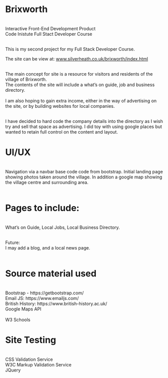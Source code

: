 # Brixworth
<br>
Interactive Front-End Development Product <br>
Code Inistute Full Stact Developer Course <br>

<br> This is my second project for my Full Stack Developer Course. <br>

The site can be view at: www.silverheath.co.uk/brixworth/index.html

<br>The main concept for site is a resource for visitors and residents of the village of Brixworth. <br> The contents of the site will include a what’s on guide, job and business directory. <br> <br>
I am also hoping to gain extra income, either in the way of advertising on the site,  or by building websites for local companies. <br>

<br>I have decided to hard code the company details into the directory as I wish try and sell that space as advertising. I did toy with using google places but wanted to retain full control on the content and layout.<br>

# UI/UX
<br>Navigation via a navbar base code code from bootstrap.
Initial landing page showing photos taken around the village. In addition a google map showing the village centre and surrounding area. <br> <br>

# Pages to include:
<br>What’s on Guide, Local Jobs, Local Business Directory. <br><br>

Future:
<br>I may add a blog, and a local news page. <br> <br>

# Source material used

<br>
Bootstrap - https://getbootstrap.com/ <br>
Email JS: https://www.emailjs.com/ <br>
British History: https://www.british-history.ac.uk/ <br>
Google Maps API <br><br>
W3 Schools 




# Site Testing 
<br>
CSS Validation Service <br>
W3C Markup Validation Service <br>
JQuery <br>

